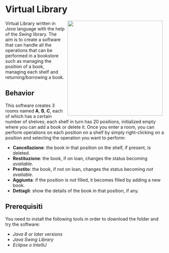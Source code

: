 # Virtual Library
<img src="https://www.finestwallpaper.com/uploads/5/7/7/9/5779447/2995229_orig.jpg" align="right" Hspace="8" Vspace="0" width="300" height="300"
Border="0">
Virtual Library written in *Java* language with the help of the *Swing* library. The aim is to create a software that can handle all the operations that can be performed in a bookstore such as managing the position of a book, managing each shelf and returning/borrowing a book. 

## Behavior
This software creates 3 rooms named **A**, **B**, **C**, each of which has a certain number of shelves; each shelf in turn has 20 positions, initialized empty where you can add a book or delete it. Once you enter a room, you can perform operations on each position on a shelf by simply right-clicking on a position and selecting the operation you want to perform:
* **Cancellazione**: the book in that position on the shelf, if present, is deleted.
* **Restituzione**: the book, if on loan, changes the status becoming *available*.
* **Prestito**: the book, if not on loan, changes the status becoming *not available*.
* **Aggiunta**: if the position is not filled, it becomes filled by adding a new book.
* **Dettagli**: show the details of the book in that position, if any.

## Prerequisiti
You need to install the following tools in order to download the folder and try the software:
* *Java 8 or later versions*
* *Java Swing Library*
* *Eclipse o IntelliJ*




